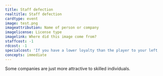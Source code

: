 ```yaml
---
title: Staff defection
realtitle: Staff defection
cardtype: event
image: test.png
imageattribution: Name of person or company
imagelicense: License type
imagelink: Where did this image come from?
staffcost: -1
rdcost: -1
specialcost: 'If you have a lower loyalty than the player to your left, give them the resources, if your score is lower give them the resources.'
concepts: immediate
---
```


Some companies are just more attractive to skilled individuals.
